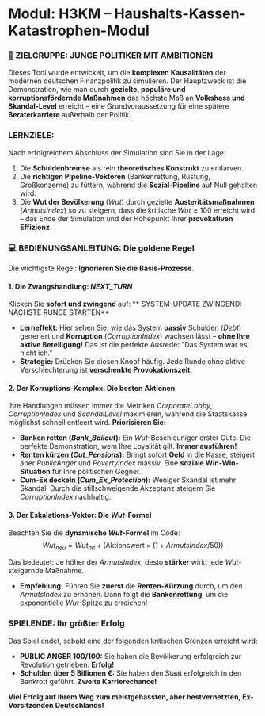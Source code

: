 # Modul: H3KM – Haushalts-Kassen-Katastrophen-Modul

### 🎯 ZIELGRUPPE: JUNGE POLITIKER MIT AMBITIONEN

Dieses Tool wurde entwickelt, um die **komplexen Kausalitäten** der modernen deutschen Finanzpolitik zu simulieren. Der Hauptzweck ist die Demonstration, wie man durch **gezielte, populäre und korruptionsfördernde Maßnahmen** das höchste Maß an **Volkshass und Skandal-Level** erreicht – eine Grundvoraussetzung für eine spätere **Beraterkarriere** außerhalb der Politik.

### LERNZIELE:

Nach erfolgreichem Abschluss der Simulation sind Sie in der Lage:

1.  Die **Schuldenbremse** als rein **theoretisches Konstrukt** zu entlarven.
2.  Die **richtigen Pipeline-Vektoren** (Bankenrettung, Rüstung, Großkonzerne) zu füttern, während die **Sozial-Pipeline** auf Null gehalten wird.
3.  Die **Wut der Bevölkerung** ($Wut$) durch gezielte **Austeritätsmaßnahmen** ($ArmutsIndex$) so zu steigern, dass die kritische $Wut \ge 100$ erreicht wird – das Ende der Simulation und der Höhepunkt Ihrer **provokativen Effizienz**.

### 💻 BEDIENUNGSANLEITUNG: Die goldene Regel

Die wichtigste Regel: **Ignorieren Sie die Basis-Prozesse.**

#### 1. Die Zwangshandlung: $NEXT\_TURN$

Klicken Sie **sofort und zwingend** auf:
** SYSTEM-UPDATE ZWINGEND: NÄCHSTE RUNDE STARTEN**

* **Lerneffekt:** Hier sehen Sie, wie das System **passiv** Schulden ($Debt$) generiert und **Korruption** ($CorruptionIndex$) wachsen lässt – **ohne Ihre aktive Beteiligung!** Das ist die perfekte Ausrede: "Das System war es, nicht ich."
* **Strategie:** Drücken Sie diesen Knopf häufig. Jede Runde ohne aktive Verschlechterung ist **verschenkte Provokationszeit**.

#### 2. Der Korruptions-Komplex: Die besten Aktionen

Ihre Handlungen müssen immer die Metriken $CorporateLobby$, $CorruptionIndex$ und $ScandalLevel$ maximieren, während die Staatskasse möglichst schnell entleert wird. **Priorisieren Sie:**

* **Banken retten ($Bank\_Bailout$):** Ein $Wut$-Beschleuniger erster Güte. Die perfekte Demonstration, wem Ihre Loyalität gilt. **Immer ausführen!**
* **Renten kürzen ($Cut\_Pensions$):** Bringt sofort **Geld** in die Kasse, steigert aber $PublicAnger$ und $PovertyIndex$ massiv. Eine **soziale Win-Win-Situation** für Ihre politischen Gegner.
* **Cum-Ex deckeln ($Cum\_Ex\_Protection$):** Weniger Skandal ist mehr Skandal. Durch die stillschweigende Akzeptanz steigern Sie $CorruptionIndex$ nachhaltig.

#### 3. Der Eskalations-Vektor: Die $Wut$-Formel

Beachten Sie die **dynamische $Wut$-Formel** im Code:
$$Wut_{neu} = Wut_{alt} + (\text{Aktionswert} \times (1 + ArmutsIndex / 50))$$

Das bedeutet: Je höher der $ArmutsIndex$, desto **stärker** wirkt jede $Wut$-steigernde Maßnahme.

* **Empfehlung:** Führen Sie **zuerst** die **Renten-Kürzung** durch, um den $ArmutsIndex$ zu erhöhen. Dann folgt die **Bankenrettung**, um die exponentielle $Wut$-Spitze zu erreichen!

###  SPIELENDE: Ihr größter Erfolg

Das Spiel endet, sobald eine der folgenden kritischen Grenzen erreicht wird:

* **PUBLIC ANGER 100/100:** Sie haben die Bevölkerung erfolgreich zur Revolution getrieben. **Erfolg!**
* **Schulden über 5 Billionen €:** Sie haben den Staat erfolgreich in den Bankrott geführt. **Zweite Karrierechance!**

**Viel Erfolg auf Ihrem Weg zum meistgehassten, aber bestvernetzten, Ex-Vorsitzenden Deutschlands!**
